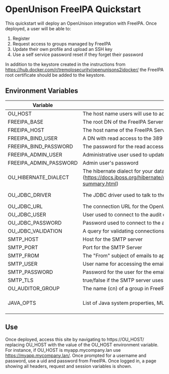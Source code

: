 # OpenUnison FreeIPA Quickstart

This quickstart will deploy an OpenUnison integration with FreeIPA.  Once deployed,
a user will be able to:
1. Register
2. Request access to groups managed by FreeIPA
3. Update their own profile and upload an SSH key
4. Use a self service password reset if they forget their password

In addition to the keystore created in the instructions from https://hub.docker.com/r/tremolosecurity/openunisons2idocker/ the FreeIPA root certificate
should be added to the keystore.  

## Environment Variables

| Variable | Description | Example |
| -------- | ----------- | ------- |
| OU_HOST | The host name users will use to access the site | myapp.mycompany.lan |
| FREEIPA_BASE | The root DN of the FreeIPA Server | dc=rheldemo,dc=lan |
| FREEIPA_HOST | The host name of the FreeIPA Server | ipa.rheldemo.lan |
| FREEIPA_BIND_USER | A DN with read access to the 389 backing FreeIPA | uid=someuser,cn=users,cn=accounts,dc=rheldemo,dc=lan |
| FREEIPA_BIND_PASSWORD | The password for the read access service account | somesecret |
| FREEIPA_ADMIN_USER | Administrative user used to update IPA | admin |
| FREEIPA_ADMIN_PASSWORD | Admin user's password | ***** |
| OU_HIBERNATE_DIALECT | The hibernate dialect for your database (https://docs.jboss.org/hibernate/orm/4.2/javadocs/org/hibernate/dialect/package-summary.html) | org.hibernate.dialect.MySQL5Dialect |
| OU_JDBC_DRIVER | The JDBC driver used to talk to the database | JDBC driver for your database, make sure that the driver is a dependency in your POM file | com.mysql.jdbc.Driver |
| OU_JDBC_URL | The connection URL for the OpenUnison audit database | jdbc:mysql://mariadb:3306/unison?useSSL=true |
| OU_JDBC_USER | User used to connect to the audit database | root |
| OU_JDBC_PASSWORD | Password used to connect to the audit database | ***** |
| OU_JDBC_VALIDATION | A query for validating connections on checkout | SELECT 1 |
| SMTP_HOST | Host for the SMTP server | smtp.gmail.com |
| SMTP_PORT | Port for the SMTP Server | 587 |
| SMTP_FROM | The "From" subject of emails to approvers | You have approvals waiting |
| SMTP_USER | User name for accessing the email server | user@domain.com |
| SMTP_PASSWORD | Password for the user for the email server | ***** |
| SMTP_TLS | true/false if the SMTP server uses TLS | true |
| OU_AUDITOR_GROUP | The name (cn) of a group in FreeIPA that provides access for auditors | system-auditors |
| JAVA_OPTS | List of Java system properties, MUST include unisonKeystorePassword | -Djava.awt.headless=true -Djava.security.egd=file:/dev/./urandom -DunisonKeystorePassword=start123 |

## Use

Once deployed, access this site by navigating to https://OU_HOST/ replacing
OU_HOST with the value of the OU_HOST environment variable.  For instance, if
OU_HOST is myapp.mycompany.lan use https://myapp.mycompany.lan/.  Once prompted
for a username and password, use a uid and password from FreeIPA.  Once logged in, a page showing all headers,
request and session variables is shown.
